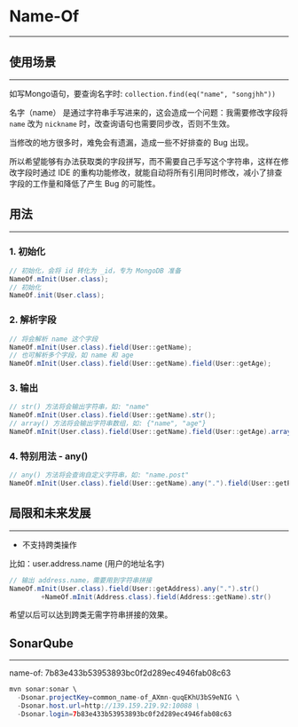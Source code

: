 # Name-Of

---

## 使用场景

---

如写Mongo语句，要查询名字时: `collection.find(eq("name", "songjhh"))`

名字（name） 是通过字符串手写进来的，这会造成一个问题：我需要修改字段将 `name` 改为 `nickname` 时，改查询语句也需要同步改，否则不生效。

当修改的地方很多时，难免会有遗漏，造成一些不好排查的 Bug 出现。

所以希望能够有办法获取类的字段拼写，而不需要自己手写这个字符串，这样在修改字段时通过 IDE 的重构功能修改，就能自动将所有引用同时修改，减小了排查字段的工作量和降低了产生 Bug 的可能性。

## 用法

---

### 1. 初始化

```java
// 初始化，会将 id 转化为 _id，专为 MongoDB 准备
NameOf.mInit(User.class);
// 初始化
NameOf.init(User.class);
```

### 2. 解析字段

```java
// 将会解析 name 这个字段
NameOf.mInit(User.class).field(User::getName);
// 也可解析多个字段，如 name 和 age
NameOf.mInit(User.class).field(User::getName).field(User::getAge);
```

### 3. 输出

```java
// str() 方法将会输出字符串，如: "name"
NameOf.mInit(User.class).field(User::getName).str();
// array() 方法将会输出字符串数组，如: {"name", "age"}
NameOf.mInit(User.class).field(User::getName).field(User::getAge).array();
```

### 4. 特别用法 - any()

```java
// any() 方法将会查询自定义字符串，如: "name.post"
NameOf.mInit(User.class).field(User::getName).any(".").field(User::getPost).str();
```

## 局限和未来发展

---

- 不支持跨类操作

比如：user.address.name (用户的地址名字)

```java
// 输出 address.name，需要用到字符串拼接
NameOf.mInit(User.class).field(User::getAddress).any(".").str()
        +NameOf.mInit(Address.class).field(Address::getName).str()
```

希望以后可以达到跨类无需字符串拼接的效果。


## SonarQube

---

name-of: 7b83e433b53953893bc0f2d289ec4946fab08c63

```java
mvn sonar:sonar \
  -Dsonar.projectKey=common_name-of_AXmn-quqEKhU3bS9eNIG \
  -Dsonar.host.url=http://139.159.219.92:10088 \
  -Dsonar.login=7b83e433b53953893bc0f2d289ec4946fab08c63
```